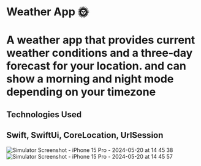 # Weather App 🌞
# A weather app that provides current weather conditions and a three‐day forecast for your location. and can show a morning and night mode depending on your timezone 
## Technologies Used
## Swift, SwiftUi, CoreLocation, UrlSession


![Simulator Screenshot - iPhone 15 Pro - 2024-05-20 at 14 45 38](https://github.com/raneemashraf/WeatherSwiftUi/assets/56923695/1111eec7-1948-4fca-b92c-f7f2e46432f9)
![Simulator Screenshot - iPhone 15 Pro - 2024-05-20 at 14 45 57](https://github.com/raneemashraf/WeatherSwiftUi/assets/56923695/ee09905c-8bad-4925-b1de-cb1a5a88adf1)


